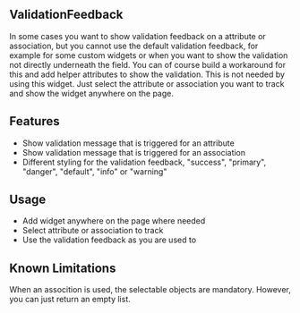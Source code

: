## ValidationFeedback
In some cases you want to show validation feedback on a attribute or association, but you cannot use the default validation feedback, for example for some custom widgets or when you want to show the validation not directly underneath the field. You can of course build a workaround for this and add helper attributes to show the validation. This is not needed by using this widget. Just select the attribute or association you want to track and show the widget anywhere on the page.

## Features
- Show validation message that is triggered for an attribute
- Show validation message that is triggered for an association
- Different styling for the validation feedback, "success", "primary", "danger", "default", "info" or "warning"


## Usage
- Add widget anywhere on the page where needed
- Select attribute or association to track
- Use the validation feedback as you are used to

## Known Limitations
When an assocition is used, the selectable objects are mandatory. However, you can just return an empty list.
